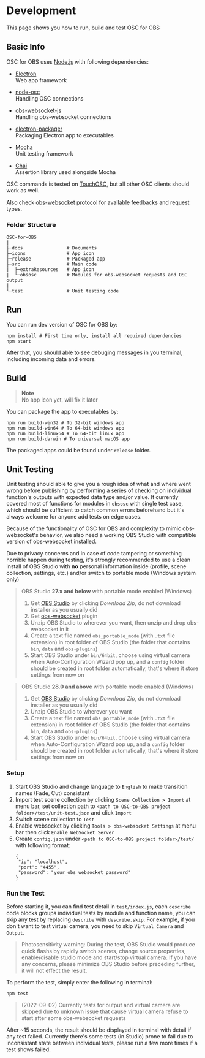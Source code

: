 # Development

This page shows you how to run, build and test OSC for OBS

## Basic Info

OSC for OBS uses [Node.js](https://nodejs.org) with following dependencies:

- [Electron](https://www.electronjs.org)  
  Web app framework
- [node-osc](https://github.com/MylesBorins/node-osc)  
  Handling OSC connections
- [obs-websocket-js](https://github.com/obs-websocket-community-projects/obs-websocket-js)  
  Handling obs-websocket connections

- [electron-packager](https://electron.github.io/electron-packager/main/)  
  Packaging Electron app to executables
- [Mocha](https://mochajs.org)  
  Unit testing framework
- [Chai](https://www.chaijs.com)  
  Assertion library used alongside Mocha

OSC commands is tested on [TouchOSC](https://hexler.net/touchosc), but all other OSC clients should work as well.

Also check [obs-websocket protocol](https://github.com/obsproject/obs-websocket/blob/master/docs/generated/protocol.md) for available feedbacks and request types.

### Folder Structure

```
OSC-for-OBS
|
├─docs                # Documents
├─icons               # App icon
├─release             # Packaged app
├─src                 # Main code
|  ├─extraResources   # App icon
|  └─obsosc           # Modules for obs-websocket requests and OSC output
|
└─test                # Unit testing code
```

## Run

You can run dev version of OSC for OBS by:

```shell
npm install # First time only, install all required dependencies
npm start
```

After that, you should able to see debuging messages in you terminal, including incoming data and errors.

## Build

> **Note**  
> No app icon yet, will fix it later

You can package the app to executables by:

```shell
npm run build-win32 # To 32-bit windows app
npm run build-win64 # To 64-bit windows app
npm run build-linux64 # To 64-bit linux app
npm run build-darwin # To universal macOS app
```

The packaged apps could be found under `release` folder.

## Unit Testing

Unit testing should able to give you a rough idea of what and where went wrong before publishing by performing a series of checking on individual function's outputs with expected data type and/or value. It currently covered most of functions for modules in `obsosc` with single test case, which should be sufficient to catch common errors beforehand but it's always welcome for anyone add tests on edge cases.

Because of the functionality of OSC for OBS and complexity to mimic obs-websocket's behavior, we also need a working OBS Studio with compatible version of obs-websocket installed.

Due to privacy concerns and in case of code tampering or something horrible happen during testing, it's strongly recommended to use a clean install of OBS Studio with **no** personal information inside (profile, scene collection, settings, etc.) and/or switch to portable mode (Windows system only)

> OBS Studio **27.x and below** with portable mode enabled (Windows)
> 1. Get [OBS Studio](https://obsproject.com/download) by clicking *Download Zip*, do not download installer as you usually did
> 2. Get [obs-websocket](https://github.com/obsproject/obs-websocket/releases) plugin
> 3. Unzip OBS Studio to wherever you want, then unzip and drop obs-websocket in it
> 4. Create a text file named `obs_portable_mode` (with `.txt` file extension) in root folder of OBS Studio (the folder that contains `bin`, `data` and `obs-plugins`)
> 5. Start OBS Studio under `bin/64bit`, choose using virtual camera when Auto-Configuration Wizard pop up, and a `config` folder should be created in root folder automatically, that's where it store settings from now on

> OBS Studio **28.0 and above** with portable mode enabled (Windows)
> 1. Get [OBS Studio](https://obsproject.com/download) by clicking *Download Zip*, do not download installer as you usually did
> 2. Unzip OBS Studio to wherever you want
> 3. Create a text file named `obs_portable_mode` (with `.txt` file extension) in root folder of OBS Studio (the folder that contains `bin`, `data` and `obs-plugins`)
> 4. Start OBS Studio under `bin/64bit`, choose using virtual camera when Auto-Configuration Wizard pop up, and a `config` folder should be created in root folder automatically, that's where it store settings from now on

### Setup

1. Start OBS Studio and change language to `English` to make transition names (Fade, Cut) consistant
2. Import test scene collection by clicking `Scene Collection > Import` at menu bar, set collection path to `<path to OSC-to-OBS project folder>/test/unit-test.json` and click `Import`
3. Switch scene collection to `Test`
4. Enable websocket by clicking `Tools > obs-websocket Settings` at menu bar then click `Enable WebSocket Server`
5. Create `config.json` under `<path to OSC-to-OBS project folder>/test/` with following format:
   ```
   {
    "ip": "localhost",
    "port": "4455",
    "password": "your_obs_websocket_password"
   }
   ```

### Run the Test

Before starting it, you can find test detail in `test/index.js`, each `describe` code blocks groups individual tests by module and function name, you can skip any test by replacing `describe` with `describe.skip`. For example, if you don't want to test virtual camera, you need to skip `Virtual Camera` and `Output`.

> Photosensitivity warning: During the test, OBS Studio would produce quick flashs by rapidly switch scenes, change source properties, enable/disable studio mode and start/stop virtual camera. If you have any concerns, please minimize OBS Studio before preceding further, it will not effect the result.

To perform the test, simply enter the following in terminal:

```shell
npm test
```

> (2022-09-02) Currently tests for output and virtual camera are skipped due to unknown issue that cause virtual camera refuse to start after some obs-websocket requests

After ~15 seconds, the result should be displayed in terminal with detail if any test failed. Currently there's some tests (in Studio) prone to fail due to inconsistant state between individual tests, please run a few more times if a test shows failed.

